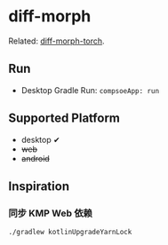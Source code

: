 # diff-morph

Related: [diff-morph-torch](https://github.com/Osiris-tevin/diff-morph-torch).

## Run

- Desktop Gradle Run: `compsoeApp: run`

## Supported Platform

- desktop ✔
- ~~web~~
- ~~android~~

## Inspiration

### 同步 KMP Web 依赖

`./gradlew kotlinUpgradeYarnLock`
